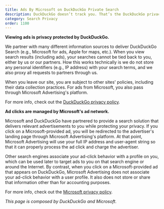 ```yaml
---
title: Ads By Microsoft on DuckDuckGo Private Search
description: DuckDuckGo doesn’t track you. That’s the DuckDuckGo privacy policy in a nutshell.
category: Search Privacy
order: 1100
---
```


**Viewing ads is privacy protected by DuckDuckGo.**

We partner with many different information sources to deliver DuckDuckGo Search (e.g., Microsoft for ads, Apple for maps, etc.). When you view search results (including ads), your searches cannot be tied back to you, either by us or our partners. How this works technically is we do not store any personal identifiers (e.g., IP address) with your search terms, and we also proxy all requests to partners through us.

When you leave our site, you are subject to other sites' policies, including their data collection practices. For ads from Microsoft, you also pass through Microsoft Advertising's platform.

For more info, check out the [DuckDuckGo privacy policy](https://duckduckgo.com/privacy).

**Ad clicks are managed by Microsoft's ad network.**

Microsoft and DuckDuckGo have partnered to provide a search solution that delivers relevant advertisements to you while protecting your privacy. If you click on a Microsoft-provided ad, you will be redirected to the advertiser's landing page through Microsoft Advertising's platform. At that point, Microsoft Advertising will use your full IP address and user-agent string so that it can properly process the ad click and charge the advertiser.

Other search engines associate your ad-click behavior with a profile on you, which can be used later to target ads to you on that search engine or around the Internet. By contrast, when you click on a Microsoft-provided ad that appears on DuckDuckGo, Microsoft Advertising does not associate your ad-click behavior with a user profile. It also does not store or share that information other than for accounting purposes.

For more info, check out the [Microsoft privacy policy](https://privacy.microsoft.com).

_This page is composed by DuckDuckGo and Microsoft._
